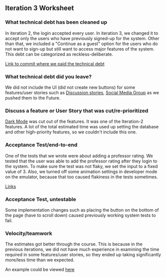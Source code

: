 ## Iteration 3 Worksheet

### What technical debt has been cleaned up
In iteration 2, the login accepted every user. In iteration 3, we changed it to accept only the users who have previously signed-up for the system. Other than that, we included a "Continue as a guest" option for the users who do not want to sign-up but still want to access major features of the system. This debt can be categorized as reckless-deliberate. 

[Link to commit where we paid the technical debt](https://code.cs.umanitoba.ca/3350-winter-2021-a01/umhub-7/-/commit/c8b12eeb74811776ab1a0c013bb3567aa9619ed1)

### What technical debt did you leave?
We did not include the UI (did not create new buttons) for some features/user stories such as [Discussion stories](https://code.cs.umanitoba.ca/3350-winter-2021-a01/umhub-7/-/issues/17), [Social Media Group](https://code.cs.umanitoba.ca/3350-winter-2021-a01/umhub-7/-/issues/19) as we pushed them to the Future.


### Discuss a feature or User Story that was cut/re-prioritized
[Dark Mode](https://code.cs.umanitoba.ca/3350-winter-2021-a01/umhub-7/-/issues/15) was cut out of the features. It was one of the Iteration-2 features. A lot of the total estimated time was used up setting the database and other high-priority features, so we couldn't include this one.


### Acceptance Test/end-to-end
One of the tests that we wrote were about adding a professor rating. We tested that the user was able to add the professor rating after they login to the system. To make sure the test was not flaky, we set the input to a fixed value of 3. Also, we turned off some animation settings in developer mode on the emulator, because that too caused flakiness in the tests sometimes.

[Links](https://code.cs.umanitoba.ca/3350-winter-2021-a01/umhub-7/-/commit/c4580f4157d3f06cf496a71d42def0d1c5be4823)

### Acceptance Test, untestable
Some implementation changes such as placing the button on the bottom of the page (have to scroll down) caused previously working system tests to fail. 


### Velocity/teamwork
The estimates got better through the course. This is because in the previous iterations, we did not have much experience in examining the time required in some features/user stories, so they ended up taking significantly more/less time than we expected. 

An example could be viewed [here](https://code.cs.umanitoba.ca/3350-winter-2021-a01/umhub-7/-/issues/11)

